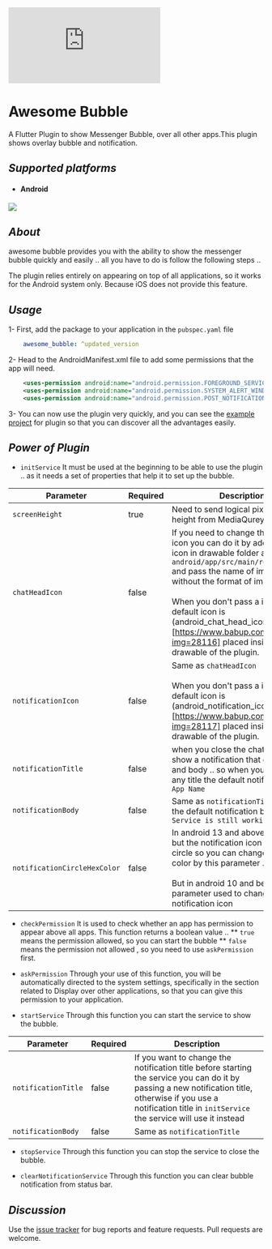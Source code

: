 ![](https://www.babup.com/do.php?img=27721)
# Awesome Bubble
A Flutter Plugin to show Messenger Bubble, over all other apps.This plugin shows overlay bubble and notification.

## _Supported platforms_
- #### Android
![](https://s01.babup.com/uploads/ezgif-com-gif-maker-1-_c7b83.gif)
## _About_
awesome bubble provides you with the ability to show the messenger bubble quickly and easily .. all you have to do is follow the following steps ..

The plugin relies entirely on appearing on top of all applications, so it works for the Android system only.
Because iOS does not provide this feature.

## _Usage_
1- First, add the package to your application in the `pubspec.yaml` file
```yml
    awesome_bubble: ^updated_version
```

2- Head to the AndroidManifest.xml file to add some permissions that the app will need.
```xml
    <uses-permission android:name="android.permission.FOREGROUND_SERVICE" />
    <uses-permission android:name="android.permission.SYSTEM_ALERT_WINDOW" />
    <uses-permission android:name="android.permission.POST_NOTIFICATIONS"/>
```

3- You can now use the plugin very quickly, and you can see the [example project](https://github.com/mohamedhaloka/awesome_bubble/tree/main/example) for plugin so that you can discover all the advantages easily.

## _Power of Plugin_

- `initService`
  It must be used at the beginning to be able to use the plugin .. as it needs a set of properties that help it to set up the bubble.

| Parameter | Required | Description                                                                                                                                                                                                                                                                                                                                                               |
| --- | --- |---------------------------------------------------------------------------------------------------------------------------------------------------------------------------------------------------------------------------------------------------------------------------------------------------------------------------------------------------------------------------| 
| `screenHeight` | true | Need to send logical pixel screen height from MediaQurey                                                                                                                                                                                                                                                                                                                  | 
| `chatHeadIcon` | false | If you need to change the chat head icon you can do it by adding the new icon in drawable folder at `android/app/src/main/res/drawable/` and pass the name of image only without the format of image. <br> <br> When you don't pass a icon the default icon is (android_chat_head_icon)[https://www.babup.com/do.php?img=28116] placed inside the drawable of the plugin. | 
| `notificationIcon` | false | Same as `chatHeadIcon`   <br> <br> When you don't pass a icon the default icon is (android_notification_icon)[https://www.babup.com/do.php?img=28117] placed inside the drawable of the plugin.                                                                                                                                                | 
| `notificationTitle` | false | when you close the chat head .. we show a notification that contain title and body .. so when you doen't send any title the default notifcation title is `App Name`                                                                                                                                                                                                       | 
| `notificationBody` | false | Same as `notificationTitle` except the default notification body is `Your Service is still working`                                                                                                                                                                                                                                                                       | 
| `notificationCircleHexColor` | false | In android 13 and above the system but the notification icon inside the circle so you can change the circle color by this parameter .. <br> <br> But in android 10 and below this parameter used to change the notification icon                                                                                                                                          | 

- `checkPermission`
  It is used to check whether an app has permission to appear above all apps.
  This function returns a boolean value ..
  ** `true` means the permission allowed, so you can start the bubble
  ** `false` means the permission not allowed , so you need to use `askPermission` first.

- `askPermission`
  Through your use of this function, you will be automatically directed to the system settings, specifically in the section related to Display over other applications, so that you can give this permission to your application.

- `startService`
  Through this function you can start the service to show the bubble.

| Parameter | Required | Description                                                                                                                                                                                                            |
| --- | --- |------------------------------------------------------------------------------------------------------------------------------------------------------------------------------------------------------------------------| 
| `notificationTitle` | false | If you want to change the notification title before starting the service you can do it by passing a new notification title, otherwise if you use a notification title in `initService` the service will use it instead | 
| `notificationBody` | false | Same as `notificationTitle`                                                                                                                                                                                            | 

- `stopService`
  Through this function you can stop the service to close the bubble.

- `clearNotificationService`
  Through this function you can clear bubble notification from status bar.

## _Discussion_
Use the [issue tracker](https://github.com/mohamedhaloka/awesome_bubble/issues) for bug reports and feature requests.
Pull requests are welcome.
